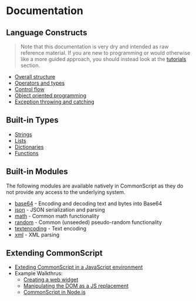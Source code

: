 # Documentation

## Language Constructs

> Note that this documentation is very dry and intended as raw reference material.
> If you are new to programming or would otherwise like a more guided approach,
> you should instead look at the [tutorials](../tutorials) section.

- [Overall structure](./lang-overall-struct)
- [Operators and types](./lang-operators-and-types)
- [Control flow](./lang-control-flow)
- [Object oriented programming](./lang-oop)
- [Exception throwing and catching](./lang-exceptions)

## Built-in Types

- [Strings](./strings)
- [Lists](./lists)
- [Dictionaries](./dictionaries)
- [Functions](./functions)

## Built-in Modules

The following modules are available natively in CommonScript as they do not provide
any access to the underlying system.

- [base64](./module-base64) - Encoding and decoding text and bytes into Base64
- [json](./module-json) - JSON serialization and parsing
- [math](./module-math) - Common math functionality
- [random](./module-random) - Common (unseeded) pseudo-random functionality
- [textencoding](./module-textencoding) - Text encoding
- [xml](./module-xml) - XML parsing

## Extending CommonScript

- [Exteding CommonScript in a JavaScript environment](./extending-javascript)
- Example Walkthrus:
  - [Creating a web widget](./extending-javascript-embedded-widget)
  - [Manipulating the DOM as a JS replacement](./extending-javascript-dom)
  - [CommonScript in Node.js](./extending-javascript-node)
